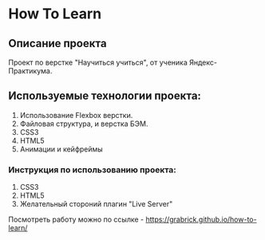 # How To Learn
## Описание проекта
Проект по верстке "Научиться учиться", от ученика Яндекс-Практикума.
## Используемые технологии проекта:
1. Использование Flexbox верстки.
2. Файловая структура, и верстка БЭМ.
3. CSS3
4. HTML5
5. Анимации и кейфреймы

### Инструкция по использованию проекта:
1. CSS3
2. HTML5
3. Желательный стороний плагин "Live Server"

Посмотреть работу можно по ссылке - https://grabrick.github.io/how-to-learn/
